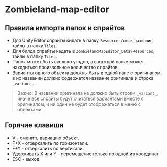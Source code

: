 # Zombieland-map-editor


## Правила импорта папок и спрайтов
-   Для UnityEditor спрайты кидать в папку ```Resources/свое_название```, тайлы в папку ```Tiles```.
-   Для билда спрайты кадать в ```ZombielandMapEditor_Data\Resources```, тайлы в папку ```Tiles```.
-   Папок может быть сколько угодно, а в каждой папке может находиться произвольное количество спрайтов.
-   Варианты одного объекта должны быть в одной папе с оригиналом, в их названии должно содержатся название оригинала и строка ```_variant_```.
> Важно:  В названии оригинала не должно быть строки ```_variant_```, иначе все спрайты будут считаться вариантами вместе с оригиналом, и ни один не будет отображаться в меню с объектами.

## Горячие клавиши
 - V - сменить вариацию объект.
 - F+X - отзеркалить по горизонтали.
 - F+Y - отзеркалить по вертикали.
 - Удерживать X или Y - перемещение только по одной из координат
 - ESC - выход
